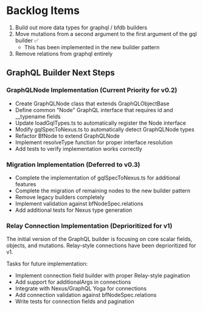 # Backlog Items

1. Build out more data types for graphql / bfdb builders
2. Move mutations from a second argument to the first argument of the gql
   builder ✅
   - This has been implemented in the new builder pattern
3. Remove relations from graphql entirely

## GraphQL Builder Next Steps

### GraphQLNode Implementation (Current Priority for v0.2)

- Create GraphQLNode class that extends GraphQLObjectBase
- Define common "Node" GraphQL interface that requires id and __typename fields
- Update loadGqlTypes.ts to automatically register the Node interface
- Modify gqlSpecToNexus.ts to automatically detect GraphQLNode types
- Refactor BfNode to extend GraphQLNode
- Implement resolveType function for proper interface resolution
- Add tests to verify implementation works correctly

### Migration Implementation (Deferred to v0.3)

- Complete the implementation of gqlSpecToNexus.ts for additional features
- Complete the migration of remaining nodes to the new builder pattern
- Remove legacy builders completely
- Implement validation against bfNodeSpec.relations
- Add additional tests for Nexus type generation

### Relay Connection Implementation (Deprioritized for v1)

The initial version of the GraphQL builder is focusing on core scalar fields,
objects, and mutations. Relay-style connections have been deprioritized for v1.

Tasks for future implementation:

- Implement connection field builder with proper Relay-style pagination
- Add support for additionalArgs in connections
- Integrate with Nexus/GraphQL Yoga for connections
- Add connection validation against bfNodeSpec.relations
- Write tests for connection fields and pagination

